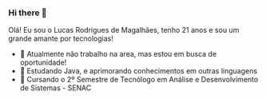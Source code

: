 ### Hi there 👋 ###

Olá! Eu sou o Lucas Rodrigues de Magalhães, tenho 21 anos e sou um grande amante por tecnologias!


- 🔭 Atualmente não trabalho na area, mas estou em busca de oportunidade!
- 🌱 Estudando Java, e aprimorando conhecimentos em outras linguagens
- 💬 Cursando o 2º Semestre de Tecnólogo em Análise e Desenvolvimento de Sistemas - SENAC
